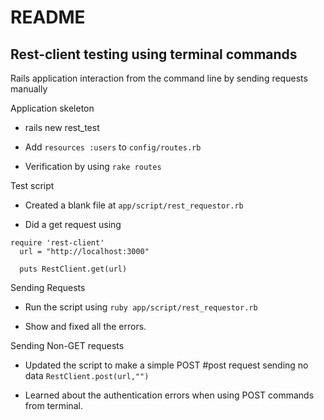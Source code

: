 # README

## Rest-client testing using terminal commands

Rails application interaction from the command line by sending requests manually

Application skeleton

- rails new rest_test

- Add `resources :users` to `config/routes.rb`

- Verification by using `rake routes`

Test script

- Created a blank file at `app/script/rest_requestor.rb`

- Did a get request using

```
require 'rest-client'
  url = "http://localhost:3000"

  puts RestClient.get(url)
```

Sending Requests

- Run the script using `ruby app/script/rest_requestor.rb`

- Show and fixed all the errors.

Sending Non-GET requests

- Updated the script to make a simple POST #post request sending no data `RestClient.post(url,"")`

- Learned about the authentication errors when using POST commands from terminal.
